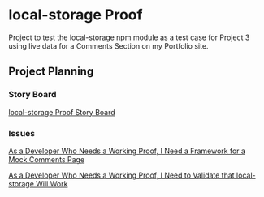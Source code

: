
# local-storage Proof

Project to test the local-storage npm module as a test case for Project 3 using live data for a Comments Section on my Portfolio site.

## Project Planning

### Story Board
[local-storage Proof Story Board](https://github.com/itdev164-sp2019/matthew-dal-santo-project-2/projects/1)

### Issues
[As a Developer Who Needs a Working Proof, I Need a Framework for a Mock Comments Page](https://github.com/itdev164-sp2019/matthew-dal-santo-project-2/issues/2)

[As a Developer Who Needs a Working Proof, I Need to Validate that local-storage Will Work](https://github.com/itdev164-sp2019/matthew-dal-santo-project-2/issues/3)

